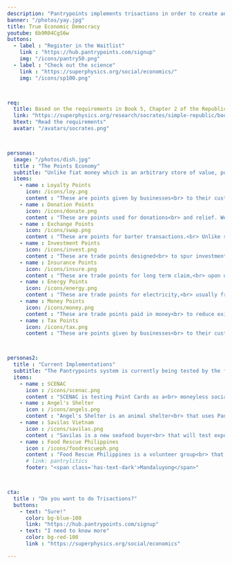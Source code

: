 ```yaml
---
description: "Pantrypoints implements trisactions in order to create an Economy-as-a-Service or EaaS platform to facilitate True Economic Democracy" 
banner: "/photos/yay.jpg"
title: True Economic Democracy
youtube: 6b9R04CgS6w
buttons:
  - label : "Register in the Waitlist"
    link : "https://hub.pantrypoints.com/signup"
    img: "/icons/pantry50.png"
  - label : "Check out the science"
    link : "https://superphysics.org/social/economics/"
    img: "/icons/sp100.png"



req:
  title: Based on the requirements in Book 5, Chapter 2 of the Republic
  link: "https://superphysics.org/research/socrates/simple-republic/book-5/chapter-2"
  btext: "Read the requirements"
  avatar: "/avatars/socrates.png"



personas:
  image: "/photos/dish.jpg"
  title : "The Points Economy"
  subtitle: "Unlike fiat money which is an arbitrary store of value, points are pegged to rice or grains. This allows easier points-taxation, points-accounting and analytics, while eliminating the need for currency exchange."
  items:
    - name : Loyalty Points
      icon: /icons/loy.png
      content : "These are points given by businesses<br> to their customers to incentivize repeat purchases.<br> This is used to 'train' people<br> in the use of points"
    - name : Donation Points
      icon: /icons/donate.png
      content : "These are points used for donations<br> and relief. We use this primarily to incentivize<br> [food rescue](https://circle.pantrypoints.com) and plastic waste collection<br> to realize a moneyless circular economy"
    - name : Exchange Points
      icon: /icons/swap.png
      content : "These are points for barter transactions.<br> Unlike social points which do not <br>seek something in return, trade points do.<br> This is the foundation of Points-banking"
    - name : Investment Points  
      icon: /icons/invest.png
      content : "These are trade points designed<br> to spur investments when money is lacking.<br> This requires the other point-types<br> to be working beforehand."
    - name : Insurance Points
      icon: /icons/insure.png
      content : "These are trade points for long term claim,<br> upon old age. We implement this as<br> social insurance in case money-based insurance<br> becomes oppressive"
    - name : Energy Points
      icon: /icons/energy.png
      content : "These are trade points for electricity,<br> usually from biomass sources.<br> This incentivizes waste segregation<br> and is part of the circular economy"
    - name : Money Points
      icon: /icons/money.png
      content : "These are trade points paid in money<br> to reduce existing trade points balance"
    - name : Tax Points
      icon: /icons/tax.png
      content : "These are points given by businesses<br> to their customers to incentivize<br> repeat purchases. This is used<br> to 'train' people in the use of points"



personas2:
  title : "Current Implementations"
  subtitle: "The Pantrypoints system is currently being tested by the following"
  items:
    - name : SCENAC
      icon : /icons/scenac.png
      content : "SCENAC is testing Point Cards as a<br> moneyless social insurance system"
    - name : Angel's Shelter 
      icon : /icons/angels.png
      content : "Angel's Shelter is an animal shelter<br> that uses Pantrypoints Build to get<br> moneyless donations"
    - name : Savilas Vietnam
      icon : /icons/savilas.png
      content : "Savilas is a new seafood buyer<br> that will test exports via Pantrypoints World"
    - name : Food Rescue Philippines
      icon : /icons/foodrescueph.png
      content : "Food Rescue Philippines is a volunteer group<br> that will test Pantrypoints Circle for<br> incentivizing food donations"
      # link: pantrylitics
      footer: "<span class='has-text-dark'>Mandaluyong</span>"



cta:
  title : "Do you want to do Trisactions?"
  buttons:
    - text: "Sure!"
      color: bg-blue-100
      link: "https://hub.pantrypoints.com/signup"
    - text: "I need to know more"
      color: bg-red-100    
      link : "https://superphysics.org/social/economics"

---
```

